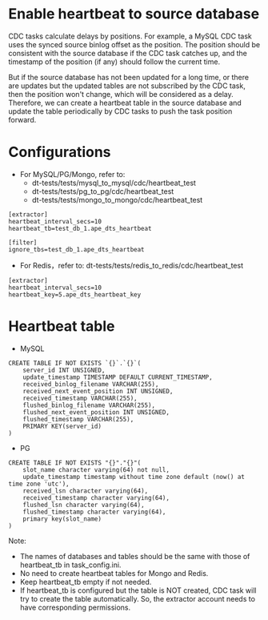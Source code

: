 # Enable heartbeat to source database

CDC tasks calculate delays by positions. For example, a MySQL CDC task uses the synced source binlog offset as the position. The position should be consistent with the source database if the CDC task catches up, and the timestamp of the position (if any) should follow the current time.

But if the source database has not been updated for a long time, or there are updates but the updated tables are not subscribed by the CDC task, then the position won't change, which will be considered as a delay. Therefore, we can create a heartbeat table in the source database and update the table periodically by CDC tasks to push the task position forward.

# Configurations

- For MySQL/PG/Mongo, refer to:
    - dt-tests/tests/mysql_to_mysql/cdc/heartbeat_test
    - dt-tests/tests/pg_to_pg/cdc/heartbeat_test
    - dt-tests/tests/mongo_to_mongo/cdc/heartbeat_test

```
[extractor]
heartbeat_interval_secs=10
heartbeat_tb=test_db_1.ape_dts_heartbeat

[filter]
ignore_tbs=test_db_1.ape_dts_heartbeat
```

- For Redis，refer to: dt-tests/tests/redis_to_redis/cdc/heartbeat_test
```
[extractor]
heartbeat_interval_secs=10
heartbeat_key=5.ape_dts_heartbeat_key
```

# Heartbeat table

- MySQL
```
CREATE TABLE IF NOT EXISTS `{}`.`{}`(
    server_id INT UNSIGNED,
    update_timestamp TIMESTAMP DEFAULT CURRENT_TIMESTAMP,
    received_binlog_filename VARCHAR(255),
    received_next_event_position INT UNSIGNED,
    received_timestamp VARCHAR(255),
    flushed_binlog_filename VARCHAR(255),
    flushed_next_event_position INT UNSIGNED,
    flushed_timestamp VARCHAR(255),
    PRIMARY KEY(server_id)
)
```

- PG
```
CREATE TABLE IF NOT EXISTS "{}"."{}"(
    slot_name character varying(64) not null,
    update_timestamp timestamp without time zone default (now() at time zone 'utc'),
    received_lsn character varying(64),
    received_timestamp character varying(64),
    flushed_lsn character varying(64),
    flushed_timestamp character varying(64),
    primary key(slot_name)
)
```

Note:
- The names of databases and tables should be the same with those of heartbeat_tb in task_config.ini.
- No need to create heartbeat tables for Mongo and Redis.
- Keep heartbeat_tb empty if not needed.
- If heartbeat_tb is configured but the table is NOT created, CDC task will try to create the table automatically. So, the extractor account needs to have corresponding permissions.